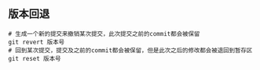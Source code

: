 ## 版本回退
```shell
# 生成一个新的提交来撤销某次提交，此次提交之前的commit都会被保留
git revert 版本号
# 回到某次提交，提交及之前的commit都会被保留，但是此次之后的修改都会被退回到暂存区
git reset 版本号
```

